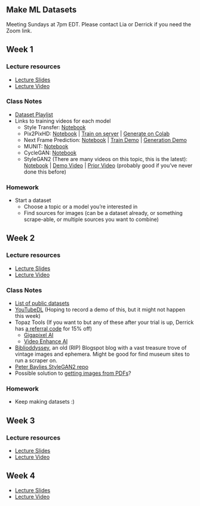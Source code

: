 ## Make ML Datasets
Meeting Sundays at 7pm EDT. Please contact Lia or Derrick if you need the Zoom link.

## Week 1

### Lecture resources
- [Lecture Slides](https://docs.google.com/presentation/d/1BLwpqs3-VzN2ego-e_8oX8AoJnTPuz7PkqLIwtAv5ac/edit?usp=sharing)
- [Lecture Video](https://youtu.be/tYVeEssDWFM)

### Class Notes
- [Dataset Playlist](https://www.youtube.com/playlist?list=PLWuCzxqIpJs9v81cWpRC7nm94eTMtohHq)
- Links to training videos for each model
  - Style Transfer: [Notebook](https://github.com/dvschultz/ai/blob/master/neural_style_tf.ipynb)
  - Pix2PixHD: [Notebook](https://github.com/dvschultz/ai/blob/master/Pix2PixHD.ipynb) | [Train on server](https://www.youtube.com/watch?v=TVCZLb1qe_0) | [Generate on Colab](https://www.youtube.com/watch?v=fXgodCC2O7o)
  - Next Frame Prediction: [Notebook](https://github.com/dvschultz/ml-art-colabs/blob/master/Pix2PixHD_Next_Frame_Prediction.ipynb) | [Train Demo](https://www.youtube.com/watch?v=Gry1J3JhTP0) | [Generation Demo](https://youtu.be/pqVkLaBnTKI)
  - MUNIT: [Notebook](https://github.com/dvschultz/MUNIT/blob/master/MUNIT.ipynb)
  - CycleGAN: [Notebook](https://colab.research.google.com/github/tensorflow/docs/blob/master/site/en/tutorials/generative/cyclegan.ipynb#scrollTo=ITZuApL56Mny)
  - StyleGAN2 (There are many videos on this topic, this is the latest): [Notebook](https://www.youtube.com/redirect?redir_token=QUFFLUhqbFpVdFNWbEwwejFzaHp3eTNzaEFGYjJnRFhZQXxBQ3Jtc0trdmZycTctLXRNQzdhZFBsTnlDcHRhUm9jczFYUDZTNWt2ci01bzBncWlMeTRhWlYyUk5OQmNyWU1UcnljWERrY0QyeXN3eGw1RzhnRFhSNlhMYnNDbFRXbS1KaTVGSFo2YVNKaTZybVBqOVA4b2lQUQ%3D%3D&q=https%3A%2F%2Fgithub.com%2Fdvschultz%2Fai%2Fblob%2Fmaster%2FStyleGAN2_Augmentations.ipynb&event=video_description&v=D3a9DFykfxI) | [Demo Video](https://www.youtube.com/watch?v=D3a9DFykfxI) | [Prior Video](https://www.youtube.com/watch?v=hv3A62Ojqdg) (probably good if you’ve never done this before)

### Homework
- Start a dataset
  - Choose a topic or a model you’re interested in
  - Find sources for images (can be a dataset already, or something scrape-able, or multiple sources you want to combine)

## Week 2

### Lecture resources
- [Lecture Slides](https://docs.google.com/presentation/d/1A4Her6cZrzG1laK6Baa3Q6vURE3Jm1o7ckdlGkTA8mA/edit?usp=sharing)
- [Lecture Video](https://youtu.be/kcyoEjuUcXA)

### Class Notes
- [List of public datasets](https://docs.google.com/spreadsheets/d/1VijZSkQbqOvsvYBXdCx9UGu5zHGZPPpzwH2uHS-2XxQ/edit?usp=sharing)
- [YouTubeDL](https://ytdl-org.github.io/youtube-dl/index.html) (Hoping to record a demo of this, but it might not happen this week)
- Topaz Tools (If you want to but any of these after your trial is up, Derrick has [a referral code](http://topazlabs.refr.cc/dvsmethid) for 15% off)
  - [Gigapixel AI](https://topazlabs.com/gigapixel-ai/)
  - [Video Enhance AI](https://topazlabs.com/video-enhance-ai/)
- [Biblioddyssey](http://bibliodyssey.blogspot.com/), an old (RIP) Blogspot blog with a vast treasure trove of vintage images and ephemera. Might be good for find museum sites to run a scraper on.
- [Peter Baylies StyleGAN2 repo](https://github.com/pbaylies/stylegan2)
- Possible solution to [getting images from PDFs](https://stackoverflow.com/questions/2693820/extract-images-from-pdf-without-resampling-in-python)?

### Homework
- Keep making datasets :)

## Week 3

### Lecture resources
- [Lecture Slides](https://docs.google.com/presentation/d/1Fw1QQ37YgqIYyQUz96-O8nGaM3LmwPo7le9aXVpVY7k/edit?usp=sharing)
- [Lecture Video](https://youtu.be/0StKJxx_Dfc)

## Week 4
- [Lecture Slides](https://docs.google.com/presentation/d/1Eo9j5m5AhdiBZRq45ix2FH2XVMauQVknpCWP5bM4Cvw/edit?usp=sharing)
- [Lecture Video](https://youtu.be/R1Bf067Z5uM)


